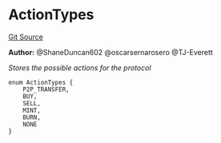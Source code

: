 # ActionTypes
[Git Source](https://github.com/thrackle-io/tron/blob/38ad28ed586c360d4509e485bd378da51297351d/src/common/ActionEnum.sol)

**Author:**
@ShaneDuncan602 @oscarsernarosero @TJ-Everett

*Stores the possible actions for the protocol*


```solidity
enum ActionTypes {
    P2P_TRANSFER,
    BUY,
    SELL,
    MINT,
    BURN,
    NONE
}
```

